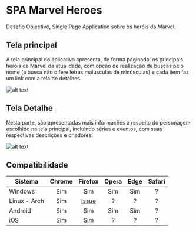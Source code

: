 # SPA Marvel Heroes

Desafio Objective, Single Page Application sobre os heróis da Marvel.

Tela principal
------
A tela principal do aplicativo apresenta, de forma paginada, os principais heróis da Marvel da atualidade, com opção de realização de buscas pelo nome (a busca não difere letras maiúsculas de minúsculas) e cada item faz um link com a tela de detalhes.

![alt text][principal]

Tela Detalhe
------
Nesta parte, são apresentadas mais informações a respeito do personagem escolhido na tela principal, incluindo séries e eventos, com suas respectivas descrições e criadores.

![alt text][detalhe]


Compatibilidade
------
|Sistema     |Chrome|Firefox|Opera|Edge |Safari|
|------------|:----:|:-----:|:---:|:---:|:----:|
|Windows     | Sim  |  Sim  | Sim | Sim |  ?   |
|Linux - Arch| Sim  |  [Issue](https://github.com/paulojunior95/paulojunior95.github.io/issues/1)  |  ?  |  ?  |  ?   |
|Android     | Sim  |  Sim  | Sim | Sim |  ?   |
|iOS         | Sim  |  Sim  |  ?  |  ?  |  ?   |

[principal]: https://github.com/paulojunior95/paulojunior95.github.io/blob/master/spec/Pagina%20principal.png "Tela principal"
[detalhe]: https://github.com/paulojunior95/paulojunior95.github.io/blob/master/spec/Pagina%20detalhe.png "Tela detalhe (exemplo)"
